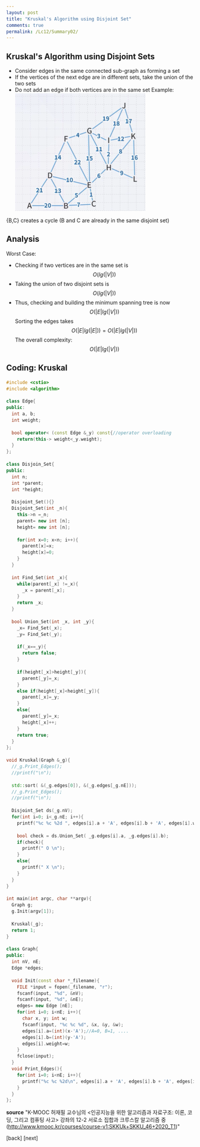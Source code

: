 ```yaml
---
layout: post
title: "Kruskal's Algorithm using Disjoint Set"
comments: true
permalink: /Lc12/Summary02/
---
```

## Kruskal's Algorithm using Disjoint Sets
- Consider edges in the same connected sub-graph as forming a set
- If the vertices of the next edge are in different sets, take the union of the two sets
- Do not add an edge if both vertices are in the same set
Example:
![krus](/assets/krus.png)

{B,C} creates a cycle (B and C are already in the same disjoint set)
## Analysis
Worst Case:
- Checking if two vertices are in the same set is $$O(lg(\left|V\right|))$$
- Taking the union of two disjoint sets is $$O(lg(\left|V \right|))$$
- Thus, checking and building the minimum spanning tree is now $$O(\left|E\right|lg(\left|V\right|))$$
Sorting the edges takes $$O(\left|E\right| lg(\left|E\right|))= O(\left|E\right| lg(\left|V\right|))$$
The overall complexity: $$O(\left|E\right| lg(\left|V\right|))$$
## Coding: Kruskal
```cpp
#include <cstio>
#include <algorithm>

class Edge{
public:
  int a, b;
  int weight;

  bool operator< (const Edge &_y) const{//operator overloading
    return(this-> weight<_y.weight);
  }
};

class Disjoin_Set{
public:
  int n;
  int *parent;
  int *height;

  Disjoint_Set(){}
  Disjoint_Set(int _n){
    this->n =_n;
    parent= new int [n];
    height= new int [n];

    for(int x=0; x<n; i++){
      parent[x]=x;
      height[x]=0;
    }  
  }

  int Find_Set(int _x){
    while(parent[_x] !=_x){
      _x = parent[_x];
    }
    return _x;
  }

  bool Union_Set(int _x, int _y){
    _x= Find_Set(_x);
    _y= Find_Set(_y);

    if(_x==_y){
      return false;
    }

    if(height[_x]>height[_y]){
      parent[_y]=_x;
    }
    else if(height[_x]<height[_y]){
      parent[_x]=_y;
    }
    else{
      parent[_y]=_x;
      height[_x]++;
    }
    return true;
  }
};

void Kruskal(Graph &_g){
  //_g.Print_Edges();
  //printf("\n");

  std::sort( &(_g.edges[0]), &(_g.edges[_g.nE]));
  //_g.Print_Edges();
  //printf("\n");

  Disjoint_Set ds(_g.nV);
  for(int i=0; i<_g.nE; i++){
    printf("%c %c %2d ", edges[i].a + 'A', edges[i].b + 'A', edges[i].weight);

    bool check = ds.Union_Set( _g.edges[i].a, _g.edges[i].b);
    if(check){
      printf(" O \n");
    }
    else{
      printf(" X \n");
    }
  }
}

int main(int argc, char **argv){
  Graph g;
  g.Init(argv[1]);

  Kruskal(_g);
  return 1;
}

class Graph{
public:
  int nV, nE;
  Edge *edges;

  void Init(const char *_filename){
    FILE *input = fopen(_filename, "r");
    fscanf(input, "%d", &nV);
    fscanf(input, "%d", &nE);
    edges= new Edge [nE];
    for(int i=0; i<nE; i++){
      char x, y; int w;
      fscanf(input, "%c %c %d", &x, &y, &w);
      edges[i].a=(int)(x-'A');//A=0, B=1, ....
      edges[i].b=(int)(y-'A');
      edges[i].weight=w;
    }
    fclose(input);
  }
  void Print_Edges(){
    for(int i=0; i<nE; i++){
      printf("%c %c %2d\n", edges[i].a + 'A', edges[i].b + 'A', edges[i].weight);
    }
  }
};
```



**source**
"K-MOOC 허재필 교수님의 <인공지능을 위한 알고리즘과 자료구조: 이론, 코딩, 그리고 컴퓨팅 사고> 강좌의 12-2 서로소 집합과 크루스칼 알고리즘 중(http://www.kmooc.kr/courses/course-v1:SKKUk+SKKU_46+2020_T1)"

[back]
[next]
